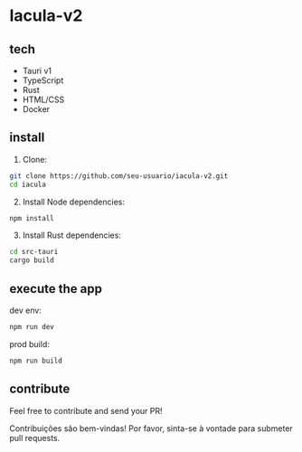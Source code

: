 # Iacula-v2

## tech

- Tauri v1
- TypeScript
- Rust
- HTML/CSS
- Docker

## install

1. Clone:
```bash
git clone https://github.com/seu-usuario/iacula-v2.git
cd iacula
```

2. Install Node dependencies:
```bash
npm install
```

3. Install Rust dependencies:
```bash
cd src-tauri
cargo build
```

## execute the app

dev env:
```bash
npm run dev
```

prod build:
```bash
npm run build
```

## contribute

Feel free to contribute and send your PR!

Contribuições são bem-vindas! Por favor, sinta-se à vontade para submeter pull requests.
